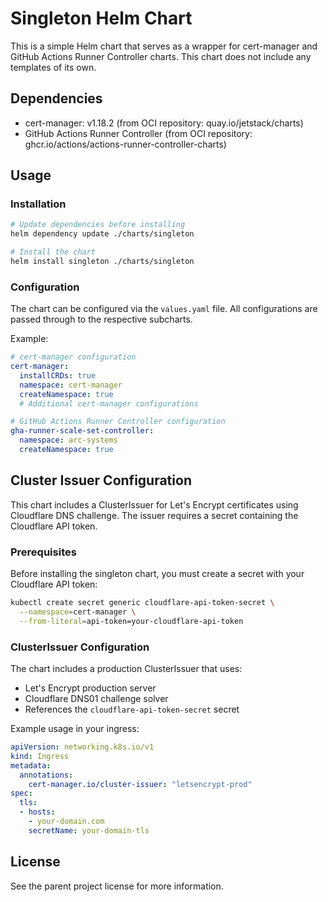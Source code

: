 # Singleton Helm Chart

This is a simple Helm chart that serves as a wrapper for cert-manager and GitHub Actions Runner Controller charts. This chart does not include any templates of its own.

## Dependencies

- cert-manager: v1.18.2 (from OCI repository: quay.io/jetstack/charts)
- GitHub Actions Runner Controller (from OCI repository: ghcr.io/actions/actions-runner-controller-charts)

## Usage

### Installation

```bash
# Update dependencies before installing
helm dependency update ./charts/singleton

# Install the chart
helm install singleton ./charts/singleton
```

### Configuration

The chart can be configured via the `values.yaml` file. All configurations are passed through to the respective subcharts.

Example:

```yaml
# cert-manager configuration
cert-manager:
  installCRDs: true
  namespace: cert-manager
  createNamespace: true
  # Additional cert-manager configurations

# GitHub Actions Runner Controller configuration
gha-runner-scale-set-controller:
  namespace: arc-systems
  createNamespace: true
```

## Cluster Issuer Configuration

This chart includes a ClusterIssuer for Let's Encrypt certificates using Cloudflare DNS challenge. The issuer requires a secret containing the Cloudflare API token.

### Prerequisites

Before installing the singleton chart, you must create a secret with your Cloudflare API token:

```bash
kubectl create secret generic cloudflare-api-token-secret \
  --namespace=cert-manager \
  --from-literal=api-token=your-cloudflare-api-token
```

### ClusterIssuer Configuration

The chart includes a production ClusterIssuer that uses:
- Let's Encrypt production server
- Cloudflare DNS01 challenge solver
- References the `cloudflare-api-token-secret` secret

Example usage in your ingress:
```yaml
apiVersion: networking.k8s.io/v1
kind: Ingress
metadata:
  annotations:
    cert-manager.io/cluster-issuer: "letsencrypt-prod"
spec:
  tls:
  - hosts:
    - your-domain.com
    secretName: your-domain-tls
```

## License

See the parent project license for more information.
